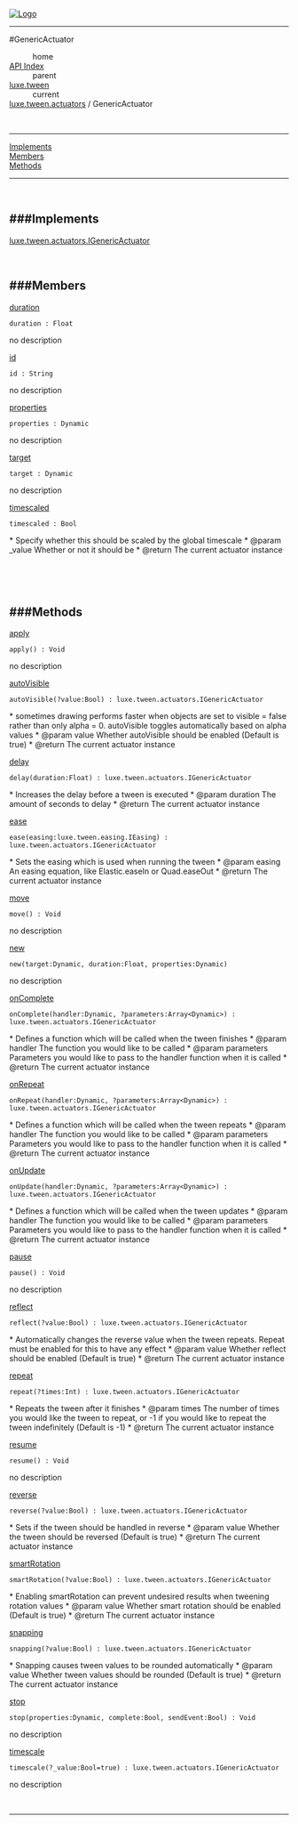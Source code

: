 
[![Logo](../../../../images/logo.png)](../../../../index.html)

---

#GenericActuator


&emsp;&emsp;&emsp;home   
[API Index](../../../../api/index.html#luxe.tween)   
&emsp;&emsp;&emsp;parent    
[luxe.tween](../)     
&emsp;&emsp;&emsp;current    
[luxe.tween.actuators](./) / GenericActuator

<br/>

---


[Implements](#Implements)   
[Members](#Members)   
[Methods](#Methods)   


---

&nbsp;   

<a class="lift" name="Implements" ></a>
###Implements   
---
<a class="lift" name="luxe.tween.actuators.IGenericActuator" href="{{{rel_path}}}api/luxe/tween/actuators/IGenericActuator.html">luxe.tween.actuators.IGenericActuator</a>

&nbsp;   

<a class="lift" name="Members" ></a>
###Members   
---
<a class="lift" name="duration" href="#duration">duration</a>



`duration : Float`

<span class="small_desc_flat"> no description </span>   

<a class="lift" name="id" href="#id">id</a>



`id : String`

<span class="small_desc_flat"> no description </span>   

<a class="lift" name="properties" href="#properties">properties</a>



`properties : Dynamic`

<span class="small_desc_flat"> no description </span>   

<a class="lift" name="target" href="#target">target</a>



`target : Dynamic`

<span class="small_desc_flat"> no description </span>   

<a class="lift" name="timescaled" href="#timescaled">timescaled</a>



`timescaled : Bool`

<span class="small_desc_flat"> * Specify whether this should be scaled by the global timescale
     * @param   _value      Whether or not it should be
     * @return      The current actuator instance </span>   

&nbsp;   

&nbsp;   

<a class="lift" name="Methods" ></a>
###Methods   
---
<a class="lift" name="apply" href="#apply">apply</a>



`apply() : Void`

<span class="small_desc_flat"> no description </span>   

<a class="lift" name="autoVisible" href="#autoVisible">autoVisible</a>



`autoVisible(?value:Bool) : luxe.tween.actuators.IGenericActuator`

<span class="small_desc_flat"> * sometimes drawing performs faster when objects are set to visible = false rather than only alpha = 0. autoVisible toggles automatically based on alpha values
     * @param   value       Whether autoVisible should be enabled (Default is true)
     * @return      The current actuator instance </span>   

<a class="lift" name="delay" href="#delay">delay</a>



`delay(duration:Float) : luxe.tween.actuators.IGenericActuator`

<span class="small_desc_flat"> * Increases the delay before a tween is executed
     * @param   duration        The amount of seconds to delay
     * @return      The current actuator instance </span>   

<a class="lift" name="ease" href="#ease">ease</a>



`ease(easing:luxe.tween.easing.IEasing) : luxe.tween.actuators.IGenericActuator`

<span class="small_desc_flat"> * Sets the easing which is used when running the tween
     * @param   easing      An easing equation, like Elastic.easeIn or Quad.easeOut
     * @return      The current actuator instance </span>   

<a class="lift" name="move" href="#move">move</a>



`move() : Void`

<span class="small_desc_flat"> no description </span>   

<a class="lift" name="new" href="#new">new</a>



`new(target:Dynamic, duration:Float, properties:Dynamic) `

<span class="small_desc_flat"> no description </span>   

<a class="lift" name="onComplete" href="#onComplete">onComplete</a>



`onComplete(handler:Dynamic, ?parameters:Array<Dynamic>) : luxe.tween.actuators.IGenericActuator`

<span class="small_desc_flat"> * Defines a function which will be called when the tween finishes
     * @param   handler     The function you would like to be called
     * @param   parameters      Parameters you would like to pass to the handler function when it is called
     * @return      The current actuator instance </span>   

<a class="lift" name="onRepeat" href="#onRepeat">onRepeat</a>



`onRepeat(handler:Dynamic, ?parameters:Array<Dynamic>) : luxe.tween.actuators.IGenericActuator`

<span class="small_desc_flat"> * Defines a function which will be called when the tween repeats
     * @param   handler     The function you would like to be called
     * @param   parameters      Parameters you would like to pass to the handler function when it is called
     * @return      The current actuator instance </span>   

<a class="lift" name="onUpdate" href="#onUpdate">onUpdate</a>



`onUpdate(handler:Dynamic, ?parameters:Array<Dynamic>) : luxe.tween.actuators.IGenericActuator`

<span class="small_desc_flat"> * Defines a function which will be called when the tween updates
     * @param   handler     The function you would like to be called
     * @param   parameters      Parameters you would like to pass to the handler function when it is called
     * @return      The current actuator instance </span>   

<a class="lift" name="pause" href="#pause">pause</a>



`pause() : Void`

<span class="small_desc_flat"> no description </span>   

<a class="lift" name="reflect" href="#reflect">reflect</a>



`reflect(?value:Bool) : luxe.tween.actuators.IGenericActuator`

<span class="small_desc_flat"> * Automatically changes the reverse value when the tween repeats. Repeat must be enabled for this to have any effect
     * @param   value       Whether reflect should be enabled (Default is true)
     * @return      The current actuator instance </span>   

<a class="lift" name="repeat" href="#repeat">repeat</a>



`repeat(?times:Int) : luxe.tween.actuators.IGenericActuator`

<span class="small_desc_flat"> * Repeats the tween after it finishes
     * @param   times       The number of times you would like the tween to repeat, or -1 if you would like to repeat the tween indefinitely (Default is -1)
     * @return      The current actuator instance </span>   

<a class="lift" name="resume" href="#resume">resume</a>



`resume() : Void`

<span class="small_desc_flat"> no description </span>   

<a class="lift" name="reverse" href="#reverse">reverse</a>



`reverse(?value:Bool) : luxe.tween.actuators.IGenericActuator`

<span class="small_desc_flat"> * Sets if the tween should be handled in reverse
     * @param   value       Whether the tween should be reversed (Default is true)
     * @return      The current actuator instance </span>   

<a class="lift" name="smartRotation" href="#smartRotation">smartRotation</a>



`smartRotation(?value:Bool) : luxe.tween.actuators.IGenericActuator`

<span class="small_desc_flat"> * Enabling smartRotation can prevent undesired results when tweening rotation values
     * @param   value       Whether smart rotation should be enabled (Default is true)
     * @return      The current actuator instance </span>   

<a class="lift" name="snapping" href="#snapping">snapping</a>



`snapping(?value:Bool) : luxe.tween.actuators.IGenericActuator`

<span class="small_desc_flat"> * Snapping causes tween values to be rounded automatically
     * @param   value       Whether tween values should be rounded (Default is true)
     * @return      The current actuator instance </span>   

<a class="lift" name="stop" href="#stop">stop</a>



`stop(properties:Dynamic, complete:Bool, sendEvent:Bool) : Void`

<span class="small_desc_flat"> no description </span>   

<a class="lift" name="timescale" href="#timescale">timescale</a>



`timescale(?_value:Bool=true) : luxe.tween.actuators.IGenericActuator`

<span class="small_desc_flat"> no description </span>   



&nbsp;
&nbsp;
&nbsp;

---  


&nbsp;   
&nbsp;   